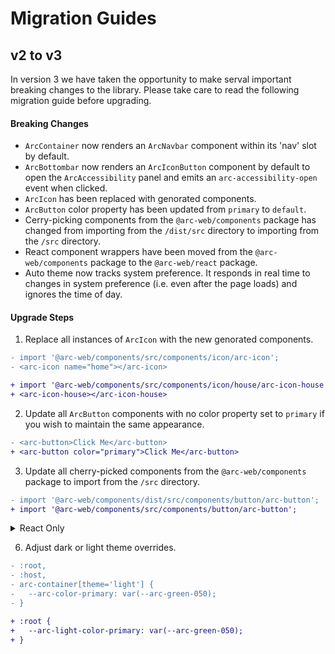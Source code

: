 # Migration Guides

## v2 to v3

In version 3 we have taken the opportunity to make serval important breaking changes to the library. Please take care to read the following migration guide before upgrading.

#### Breaking Changes

- `ArcContainer` now renders an `ArcNavbar` component within its 'nav' slot by default.
- `ArcBottombar` now renders an `ArcIconButton` component by default to open the `ArcAccessibility` panel and emits an `arc-accessibility-open` event when clicked.
- `ArcIcon` has been replaced with genorated components.
- `ArcButton` color property has been updated from `primary` to `default`.
- Cerry-picking components from the `@arc-web/components` package has changed from importing from the `/dist/src` directory to importing from the `/src` directory.
- React component wrappers have been moved from the `@arc-web/components` package to the `@arc-web/react` package.
- Auto theme now tracks system preference. It responds in real time to changes in system preference (i.e. even after the page loads) and ignores the time of day.

#### Upgrade Steps

1. Replace all instances of `ArcIcon` with the new genorated components.

```diff
- import '@arc-web/components/src/components/icon/arc-icon';
- <arc-icon name="home"></arc-icon>

+ import '@arc-web/components/src/components/icon/house/arc-icon-house';
+ <arc-icon-house></arc-icon-house>

```

2. Update all `ArcButton` components with no color property set to `primary` if you wish to maintain the same appearance.

```diff
- <arc-button>Click Me</arc-button>
+ <arc-button color="primary">Click Me</arc-button>
```

3. Update all cherry-picked components from the `@arc-web/components` package to import from the `/src` directory.

```diff
- import '@arc-web/components/dist/src/components/button/arc-button';
+ import '@arc-web/components/src/components/button/arc-button';
```

<details>
<summary>React Only</summary>

4. Install the new `@arc-web/react` package.

```sh
npm i @arc-web/components@latest @arc-web/react@latest
```

5. Update all imports from the `@arc-web/components` package to the `@arc-web/react` package.

```diff
- import { ArcButton } from '@arc-web/components/react';
+ import { ArcButton } from '@arc-web/react';
```

</details>

6. Adjust dark or light theme overrides.

```diff
- :root,
- :host,
- arc-container[theme='light'] {
-   --arc-color-primary: var(--arc-green-050);
- }

+ :root {
+   --arc-light-color-primary: var(--arc-green-050);
+ }
```
